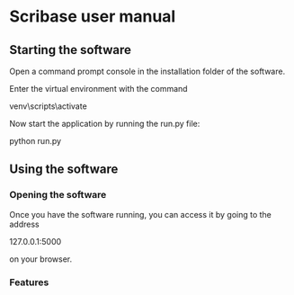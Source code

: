 # Scribase user manual

## Starting the software
Open a command prompt console in the installation folder of the software.

Enter the virtual environment with the command

venv\scripts\activate

Now start the application by running the run.py file:

python run.py

## Using the software

### Opening the software
Once you have the software running, you can access it by going to the address

127.0.0.1:5000

on your browser.

### Features